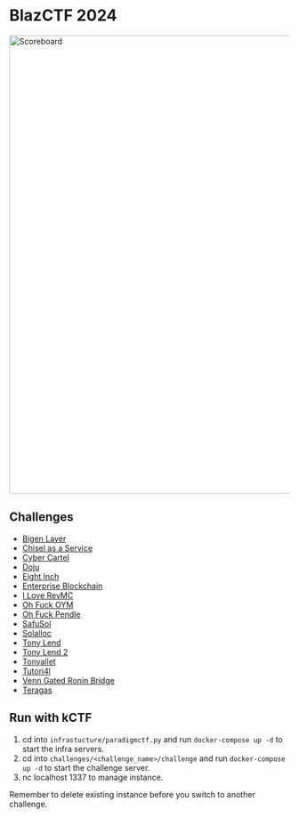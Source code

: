 # BlazCTF 2024
<img width="824" alt="Scoreboard" src="https://github.com/user-attachments/assets/4827a2a1-1512-472b-8a65-7f91f1a8ec2e">

## Challenges
- [Bigen Layer](./bigen-layer)
- [Chisel as a Service](./chisel-as-a-service)
- [Cyber Cartel](./cyber-cartel)
- [Doju](./doju)
- [Eight Inch](./eight-inch)
- [Enterprise Blockchain](./enterprise-blockchain)
- [I Love RevMC](./i-love-revmc)
- [Oh Fuck OYM](./oh-fuck-oym)
- [Oh Fuck Pendle](./oh-fuck-pendle)
- [SafuSol](./safusol)
- [Solalloc](./solalloc)
- [Tony Lend](./tony-lend)
- [Tony Lend 2](./tony-lend-2)
- [Tonyallet](./tonyallet)
- [Tutori4l](./tutori4l)
- [Venn Gated Ronin Bridge](./venn-gated-ronin-bridge)
- [Teragas](./teragas)

## Run with kCTF
1. cd into `infrastucture/paradigmctf.py` and run `docker-compose up -d` to start the infra servers.
2. cd into `challenges/<challenge_name>/challenge` and run `docker-compose up -d` to start the challenge server.
3. nc localhost 1337 to manage instance.

Remember to delete existing instance before you switch to another challenge.

